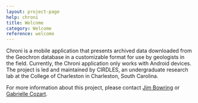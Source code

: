 ```yaml
---
layout: project-page
help: chroni
title: Welcome
category: Welcome
reference: welcome
---
```


Chroni is a mobile application that presents archived data downloaded from the Geochron database in a customizable format for use by geologists in the field. Currently, the Chroni application only works with Android devices. The project is led and maintained by CIRDLES, an undergraduate research lab at the College of Charleston in Charleston, South Carolina. 

For more information about this project, please contact <a href="mailto:bowringj@cofc.edu?subject=CIRDLES - CHRONI">Jim Bowring</a> or <a href="mailto:cozartge@g.cofc.edu?subject=CIRDLES - CHRONI">Gabrielle Cozart</a>.
